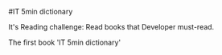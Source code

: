 #IT 5min dictionary 

It's Reading challenge: Read books that Developer must-read.

The first book 'IT 5min dictionary'
